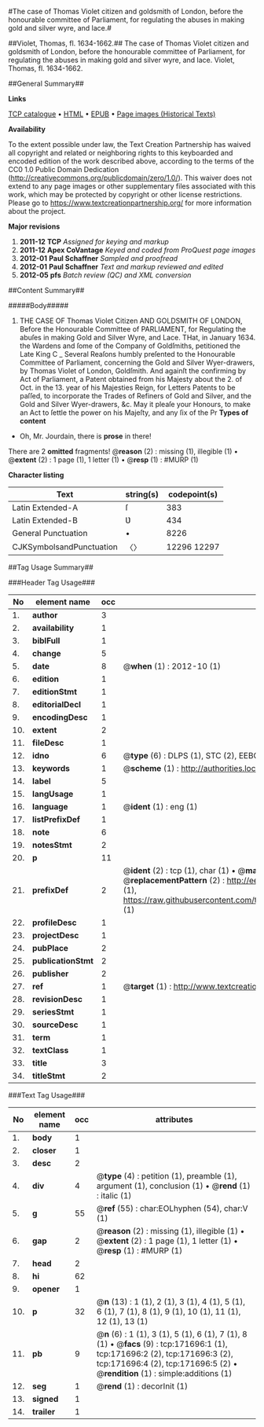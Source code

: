 #The case of Thomas Violet citizen and goldsmith of London, before the honourable committee of Parliament, for regulating the abuses in making gold and silver wyre, and lace.#

##Violet, Thomas, fl. 1634-1662.##
The case of Thomas Violet citizen and goldsmith of London, before the honourable committee of Parliament, for regulating the abuses in making gold and silver wyre, and lace.
Violet, Thomas, fl. 1634-1662.

##General Summary##

**Links**

[TCP catalogue](http://www.ota.ox.ac.uk/tcp/)  • 
[HTML](http://tei.it.ox.ac.uk/tcp/Texts-HTML/free/A78/A78279.html)  • 
[EPUB](http://tei.it.ox.ac.uk/tcp/Texts-EPUB/free/A78/A78279.epub) • 
[Page images (Historical Texts)](https://historicaltexts.jisc.ac.uk/eebo-45504394e)

**Availability**

To the extent possible under law, the Text Creation Partnership has waived all copyright and related or neighboring rights to this keyboarded and encoded edition of the work described above, according to the terms of the CC0 1.0 Public Domain Dedication (http://creativecommons.org/publicdomain/zero/1.0/). This waiver does not extend to any page images or other supplementary files associated with this work, which may be protected by copyright or other license restrictions. Please go to https://www.textcreationpartnership.org/ for more information about the project.

**Major revisions**

1. __2011-12__ __TCP__ *Assigned for keying and markup*
1. __2011-12__ __Apex CoVantage__ *Keyed and coded from ProQuest page images*
1. __2012-01__ __Paul Schaffner__ *Sampled and proofread*
1. __2012-01__ __Paul Schaffner__ *Text and markup reviewed and edited*
1. __2012-05__ __pfs__ *Batch review (QC) and XML conversion*

##Content Summary##

#####Body#####

1. THE CASE OF Thomas Violet Citizen AND GOLDSMITH OF LONDON, Before the Honourable Committee of PARLIAMENT, for Regulating the abuſes in making Gold and Silver Wyre, and Lace.
THat, in January 1634. the Wardens and ſome of the Company of Goldſmiths, petitioned the Late King C
    _ Several Reaſons humbly preſented to the Honourable Committee of Parliament, concerning the Gold and Silver Wyer-drawers, by Thomas Violet of London, Goldſmith. And againſt the confirming by Act of Parliament, a Patent obtained from his Majesty about the 2. of Oct. in the 13. year of his Majesties Reign, for Letters Patents to be paſſed, to incorporate the Trades of Refiners of Gold and Silver, and the Gold and Silver Wyer-drawers, &c.
May it pleaſe your Honours, to make an Act to ſettle the power on his Majeſty, and any ſix of the Pr
**Types of content**

  * Oh, Mr. Jourdain, there is **prose** in there!

There are 2 **omitted** fragments! 
 @__reason__ (2) : missing (1), illegible (1)  •  @__extent__ (2) : 1 page (1), 1 letter (1)  •  @__resp__ (1) : #MURP (1)

**Character listing**


|Text|string(s)|codepoint(s)|
|---|---|---|
|Latin Extended-A|ſ|383|
|Latin Extended-B|Ʋ|434|
|General Punctuation|•|8226|
|CJKSymbolsandPunctuation|〈〉|12296 12297|

##Tag Usage Summary##

###Header Tag Usage###

|No|element name|occ|attributes|
|---|---|---|---|
|1.|__author__|3||
|2.|__availability__|1||
|3.|__biblFull__|1||
|4.|__change__|5||
|5.|__date__|8| @__when__ (1) : 2012-10 (1)|
|6.|__edition__|1||
|7.|__editionStmt__|1||
|8.|__editorialDecl__|1||
|9.|__encodingDesc__|1||
|10.|__extent__|2||
|11.|__fileDesc__|1||
|12.|__idno__|6| @__type__ (6) : DLPS (1), STC (2), EEBO-CITATION (1), OCLC (1), VID (1)|
|13.|__keywords__|1| @__scheme__ (1) : http://authorities.loc.gov/ (1)|
|14.|__label__|5||
|15.|__langUsage__|1||
|16.|__language__|1| @__ident__ (1) : eng (1)|
|17.|__listPrefixDef__|1||
|18.|__note__|6||
|19.|__notesStmt__|2||
|20.|__p__|11||
|21.|__prefixDef__|2| @__ident__ (2) : tcp (1), char (1)  •  @__matchPattern__ (2) : ([0-9\-]+):([0-9IVX]+) (1), (.+) (1)  •  @__replacementPattern__ (2) : http://eebo.chadwyck.com/downloadtiff?vid=$1&page=$2 (1), https://raw.githubusercontent.com/textcreationpartnership/Texts/master/tcpchars.xml#$1 (1)|
|22.|__profileDesc__|1||
|23.|__projectDesc__|1||
|24.|__pubPlace__|2||
|25.|__publicationStmt__|2||
|26.|__publisher__|2||
|27.|__ref__|1| @__target__ (1) : http://www.textcreationpartnership.org/docs/. (1)|
|28.|__revisionDesc__|1||
|29.|__seriesStmt__|1||
|30.|__sourceDesc__|1||
|31.|__term__|1||
|32.|__textClass__|1||
|33.|__title__|3||
|34.|__titleStmt__|2||


###Text Tag Usage###

|No|element name|occ|attributes|
|---|---|---|---|
|1.|__body__|1||
|2.|__closer__|1||
|3.|__desc__|2||
|4.|__div__|4| @__type__ (4) : petition (1), preamble (1), argument (1), conclusion (1)  •  @__rend__ (1) : italic (1)|
|5.|__g__|55| @__ref__ (55) : char:EOLhyphen (54), char:V (1)|
|6.|__gap__|2| @__reason__ (2) : missing (1), illegible (1)  •  @__extent__ (2) : 1 page (1), 1 letter (1)  •  @__resp__ (1) : #MURP (1)|
|7.|__head__|2||
|8.|__hi__|62||
|9.|__opener__|1||
|10.|__p__|32| @__n__ (13) : 1 (1), 2 (1), 3 (1), 4 (1), 5 (1), 6 (1), 7 (1), 8 (1), 9 (1), 10 (1), 11 (1), 12 (1), 13 (1)|
|11.|__pb__|9| @__n__ (6) : 1 (1), 3 (1), 5 (1), 6 (1), 7 (1), 8 (1)  •  @__facs__ (9) : tcp:171696:1 (1), tcp:171696:2 (2), tcp:171696:3 (2), tcp:171696:4 (2), tcp:171696:5 (2)  •  @__rendition__ (1) : simple:additions (1)|
|12.|__seg__|1| @__rend__ (1) : decorInit (1)|
|13.|__signed__|1||
|14.|__trailer__|1||
